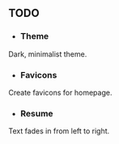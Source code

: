 ## TODO
- ### Theme
Dark, minimalist theme.

- ### Favicons
Create favicons for homepage.

- ### Resume
Text fades in from left to right.
